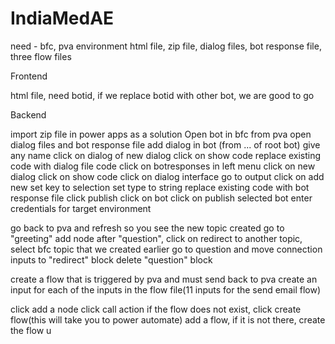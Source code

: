 # IndiaMedAE
need -
bfc, pva environment
html file, zip file, dialog files, bot response file, three flow files



Frontend



html file, need botid, if we replace botid with other bot, we are good to go



Backend



import zip file in power apps as a solution
Open bot in bfc from pva
open dialog files and bot response file
add dialog in bot (from ... of root bot) give any name
click on dialog of new dialog
click on show code
replace existing code with dialog file code
click on botresponses in left menu
click on new dialog
click on show code
click on dialog interface
go to output
click on add new
set key to selection
set type to string
replace existing code with bot response file
click publish
click on bot
click on publish selected bot
enter credentials for target environment



go back to pva and refresh so you see the new topic created
go to "greeting"
add node after "question", click on redirect to another topic, select bfc topic that we created earlier
go to question and move connection inputs to "redirect" block
delete "question" block



create a flow that is triggered by pva and must send back to pva
create an input for each of the inputs in the flow file(11 inputs for the send email flow)



click add a node
click call action
if the flow does not exist, click create flow(this will take you to power automate)
add a flow, if it is not there, create the flow u
